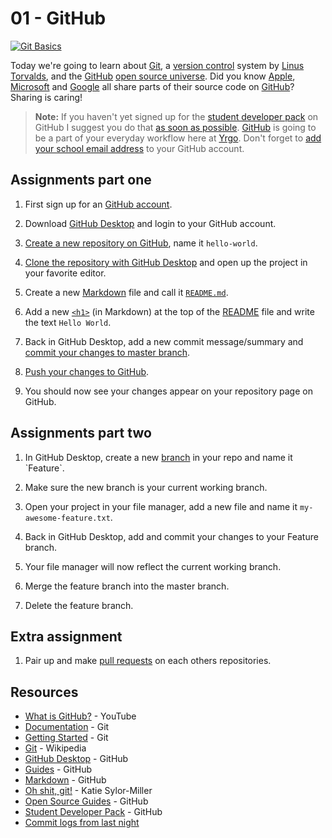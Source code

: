 # 01 - GitHub

[![Git Basics](https://cloud.githubusercontent.com/assets/499192/18385363/6829dd4c-7690-11e6-9896-a4c441d57db6.jpg)](https://github.com)

Today we're going to learn about [Git](https://git-scm.com), a [version control](https://en.m.wikipedia.org/wiki/Version_control) system by [Linus Torvalds](https://en.m.wikipedia.org/wiki/Linus_Torvalds), and the [GitHub](https://yrgo.github.io/services/github) [open source universe](https://github.com/open-source). Did you know [Apple](https://github.com/apple), [Microsoft](https://github.com/microsoft) and [Google](https://github.com/google) all share parts of their source code on [GitHub](https://github.com)? Sharing is caring!

> **Note:** If you haven't yet signed up for the [student developer pack](https://education.github.com/pack) on GitHub I suggest you do that [as soon as possible](https://i.giphy.com/lRnUWhmllPI9a.gif). [GitHub](https://yrgo.github.io/services/github) is going to be a part of your everyday workflow here at [Yrgo](https://yrgo.github.io). Don't forget to [add your school email address](https://help.github.com/articles/adding-an-email-address-to-your-github-account) to your GitHub account.

## Assignments part one

1. First sign up for an [GitHub account](https://github.com/join).

2. Download [GitHub Desktop](https://desktop.github.com/) and login to your GitHub account.

3. [Create a new repository on GitHub](https://help.github.com/articles/creating-a-new-repository), name it `hello-world`.

4. [Clone the repository with GitHub Desktop](https://help.github.com/desktop/guides/contributing-to-projects/cloning-a-repository-from-github-to-github-desktop/) and open up the project in your favorite editor.

5. Create a new [Markdown](https://yrgo.github.io/languages/markdown) file and call it [`README.md`](https://guides.github.com/features/wikis).

6. Add a new [`<h1>`](https://developer.mozilla.org/en-US/docs/Web/HTML/Element/Heading_Elements) (in Markdown) at the top of the [README](https://guides.github.com/features/wikis) file and write the text `Hello World`.

7. Back in GitHub Desktop, add a new commit message/summary and [commit your changes to master branch](https://help.github.com/desktop/guides/contributing/committing-and-reviewing-changes-to-your-project).

8. [Push your changes to GitHub](https://help.github.com/desktop/guides/contributing-to-projects/syncing-your-branch/).

9. You should now see your changes appear on your repository page on GitHub.

## Assignments part two

1. In GitHub Desktop, create a new [branch](https://en.wikipedia.org/wiki/Branching_(version_control)) in your repo and name it `Feature`.

2. Make sure the new branch is your current working branch.

3. Open your project in your file manager, add a new file and name it `my-awesome-feature.txt`.

4. Back in GitHub Desktop, add and commit your changes to your Feature branch.

5. Your file manager will now reflect the current working branch.

6. Merge the feature branch into the master branch.

7. Delete the feature branch.

## Extra assignment

1. Pair up and make [pull requests](https://help.github.com/articles/about-pull-requests/) on each others repositories.

## Resources

- [What is GitHub?](https://youtu.be/w3jLJU7DT5E) - YouTube
- [Documentation](https://git-scm.com) - Git
- [Getting Started](https://git-scm.com/book/en/v2/Getting-Started-Git-Basics) - Git
- [Git](https://en.m.wikipedia.org/wiki/Git) - Wikipedia
- [GitHub Desktop](https://help.github.com/desktop/guides/contributing-to-projects/) - GitHub
- [Guides](https://guides.github.com) - GitHub
- [Markdown](https://github.com/adam-p/markdown-here/wiki/Markdown-Cheatsheet) - GitHub
- [Oh shit, git!](http://ohshitgit.com) - Katie Sylor-Miller
- [Open Source Guides](https://opensource.guide) - GitHub
- [Student Developer Pack](https://education.github.com/pack) - GitHub
- [Commit logs from last night](http://www.commitlogsfromlastnight.com/)
